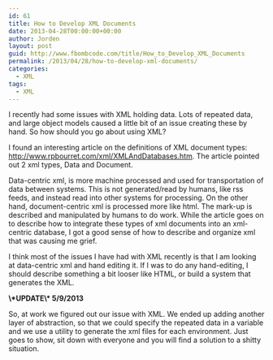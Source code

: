 ```yaml
---
id: 61
title: How to Develop XML Documents
date: 2013-04-28T00:00:00+00:00
author: Jorden
layout: post
guid: http://www.fbombcode.com/title/How_to_Develop_XML_Documents
permalink: /2013/04/28/how-to-develop-xml-documents/
categories:
  - XML
tags:
  - XML
---
```

 <p> I recently had some issues with XML holding data. Lots of repeated data, and large object models caused a little bit of an issue creating these by hand. So how should you go about using XML? </p> <p> I found an interesting article on the definitions of XML document types: <a href="http://www.rpbourret.com/xml/XMLAndDatabases.htm">http://www.rpbourret.com/xml/XMLAndDatabases.htm</a>. The article pointed out 2 xml types, Data and Document. </p> <p> Data-centric xml, is more machine processed and used for transportation of data between systems. This is not generated/read by humans, like rss feeds, and instead read into other systems for processing. On the other hand, document-centric xml is processed more like html. The mark-up is described and manipulated by humans to do work. While the article goes on to describe how to integrate these types of xml documents into an xml-centric database, I got a good sense of how to describe and organize xml that was causing me grief. </p> <p> I think most of the issues I have had with XML recently is that I am looking at data-centric xml and hand editing it. If I was to do any hand-editing, I should describe something a bit looser like HTML, or build a system that generates the XML. </p> <p> <strong>\*UPDATE\* 5/9/2013</strong> </p> <p> So, at work we figured out our issue with XML. We ended up adding another layer of abstraction, so that we could specify the repeated data in a variable and we use a utility to generate the xml files for each environment. Just goes to show, sit down with everyone and you will find a solution to a shitty situation. </p>